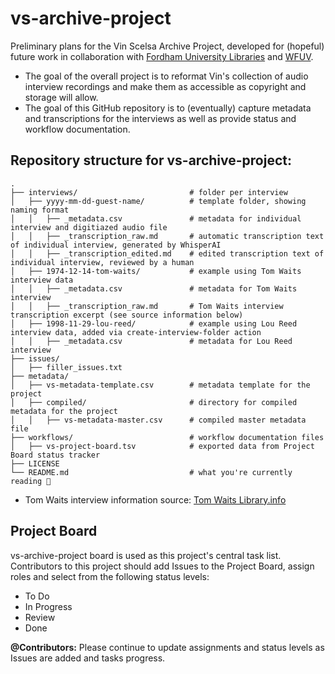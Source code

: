 # vs-archive-project

Preliminary plans for the Vin Scelsa Archive Project, developed for (hopeful) future work in collaboration with [Fordham University Libraries](https://www.fordham.edu/resources/libraries/) and [WFUV](http://wfuv.org). 
- The goal of the overall project is to reformat Vin's collection of audio interview recordings and make them as accessible as copyright and storage will allow. 
- The goal of this GitHub repository is to (eventually) capture metadata and transcriptions for the interviews as well as provide status and workflow documentation.

## Repository structure for vs-archive-project:
```
.
├── interviews/                         # folder per interview 
│   ├── yyyy-mm-dd-guest-name/          # template folder, showing naming format 
│   │   ├── _metadata.csv               # metadata for individual interview and digitiazed audio file
│   │   ├── _transcription_raw.md       # automatic transcription text of individual interview, generated by WhisperAI
│   │   ├── _transcription_edited.md    # edited transcription text of individual interview, reviewed by a human
│   ├── 1974-12-14-tom-waits/           # example using Tom Waits interview data 
│   │   ├── _metadata.csv               # metadata for Tom Waits interview
│   │   ├── _transcription_raw.md       # Tom Waits interview transcription excerpt (see source information below)
│   ├── 1998-11-29-lou-reed/            # example using Lou Reed interview data, added via create-interview-folder action
│   │   ├── _metadata.csv               # metadata for Lou Reed interview
├── issues/
│   ├── filler_issues.txt
├── metadata/                           
│   ├── vs-metadata-template.csv        # metadata template for the project
│   ├── compiled/                       # directory for compiled metadata for the project
│   │   ├── vs-metadata-master.csv      # compiled master metadata file
├── workflows/                          # workflow documentation files
│   ├── vs-project-board.tsv            # exported data from Project Board status tracker
├── LICENSE
└── README.md                           # what you're currently reading 🙂
```
* Tom Waits interview information source: [Tom Waits Library.info](http://tomwaitslibrary.info/biography/interviews/wnew-fm-idiots-delight/)

## Project Board
vs-archive-project board is used as this project's central task list. Contributors to this project should add Issues to the Project Board, assign roles and select from the following status levels: 

- To Do
- In Progress
- Review
- Done

**@Contributors:** Please continue to update assignments and status levels as Issues are added and tasks progress.
